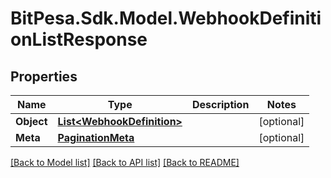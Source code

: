 # BitPesa.Sdk.Model.WebhookDefinitionListResponse
## Properties

Name | Type | Description | Notes
------------ | ------------- | ------------- | -------------
**Object** | [**List&lt;WebhookDefinition&gt;**](WebhookDefinition.md) |  | [optional] 
**Meta** | [**PaginationMeta**](PaginationMeta.md) |  | [optional] 

[[Back to Model list]](../README.md#documentation-for-models) [[Back to API list]](../README.md#documentation-for-api-endpoints) [[Back to README]](../README.md)

